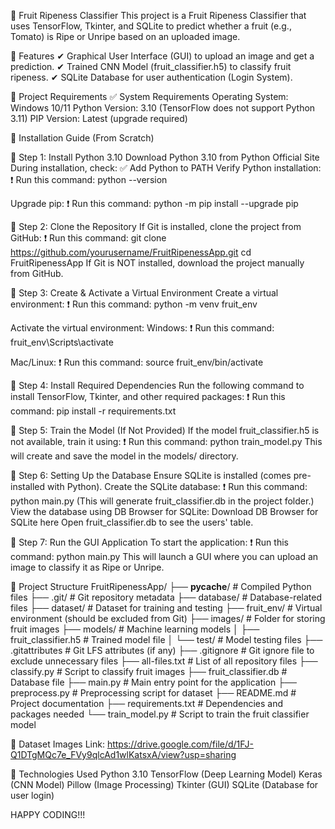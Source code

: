 🍎 Fruit Ripeness Classifier
This project is a Fruit Ripeness Classifier that uses TensorFlow, Tkinter, and SQLite to predict whether a fruit (e.g., Tomato) is Ripe or Unripe based on an uploaded image.

📌 Features
✔ Graphical User Interface (GUI) to upload an image and get a prediction.
✔ Trained CNN Model (fruit_classifier.h5) to classify fruit ripeness.
✔ SQLite Database for user authentication (Login System).

📌 Project Requirements
✅ System Requirements
Operating System: Windows 10/11
Python Version: 3.10 (TensorFlow does not support Python 3.11)
PIP Version: Latest (upgrade required)

📌 Installation Guide (From Scratch)

🔹 Step 1: Install Python 3.10
Download Python 3.10 from Python Official Site
During installation, check: ✅ Add Python to PATH
Verify Python installation:
❗ Run this command:
python --version

Upgrade pip:
❗ Run this command:
python -m pip install --upgrade pip

🔹 Step 2: Clone the Repository
If Git is installed, clone the project from GitHub:
❗ Run this command:
git clone https://github.com/yourusername/FruitRipenessApp.git
cd FruitRipenessApp
If Git is NOT installed, download the project manually from GitHub.

🔹 Step 3: Create & Activate a Virtual Environment
Create a virtual environment:
❗ Run this command:
python -m venv fruit_env

Activate the virtual environment:
Windows:
❗ Run this command:
fruit_env\Scripts\activate

Mac/Linux:
❗ Run this command:
source fruit_env/bin/activate

🔹 Step 4: Install Required Dependencies
Run the following command to install TensorFlow, Tkinter, and other required packages:
❗ Run this command:
pip install -r requirements.txt

🔹 Step 5: Train the Model (If Not Provided)
If the model fruit_classifier.h5 is not available, train it using:
❗ Run this command:
python train_model.py
This will create and save the model in the models/ directory.

🔹 Step 6: Setting Up the Database
Ensure SQLite is installed (comes pre-installed with Python).
Create the SQLite database:
❗ Run this command:
python main.py
(This will generate fruit_classifier.db in the project folder.)
View the database using DB Browser for SQLite:
Download DB Browser for SQLite here
Open fruit_classifier.db to see the users' table.

🔹 Step 7: Run the GUI Application
To start the application:
❗ Run this command:
python main.py
This will launch a GUI where you can upload an image to classify it as Ripe or Unripe.

🔹 Project Structure
FruitRipenessApp/
├── __pycache__/               # Compiled Python files
├── .git/                      # Git repository metadata
├── database/                  # Database-related files
├── dataset/                   # Dataset for training and testing
├── fruit_env/                 # Virtual environment (should be excluded from Git)
├── images/                    # Folder for storing fruit images
├── models/                    # Machine learning models
│   ├── fruit_classifier.h5    # Trained model file
│   └── test/                  # Model testing files
├── .gitattributes             # Git LFS attributes (if any)
├── .gitignore                 # Git ignore file to exclude unnecessary files
├── all-files.txt              # List of all repository files
├── classify.py                # Script to classify fruit images
├── fruit_classifier.db        # Database file
├── main.py                    # Main entry point for the application
├── preprocess.py              # Preprocessing script for dataset
├── README.md                  # Project documentation
├── requirements.txt           # Dependencies and packages needed
└── train_model.py             # Script to train the fruit classifier model

🔹 Dataset Images Link:
https://drive.google.com/file/d/1FJ-Q1DTgMQc7e_FVy9qlcAd1wlKatsxA/view?usp=sharing

📌 Technologies Used
Python 3.10
TensorFlow (Deep Learning Model)
Keras (CNN Model)
Pillow (Image Processing)
Tkinter (GUI)
SQLite (Database for user login)

HAPPY CODING!!!
